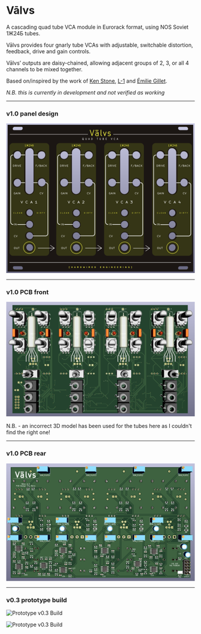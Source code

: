 # Vālvs
A cascading quad tube VCA module in Eurorack format, using NOS Soviet 1Ж24Б tubes.

Vālvs provides four gnarly tube VCAs with adjustable, switchable distortion, feedback, drive and gain controls.

Vālvs’ outputs are daisy-chained, allowing adjacent groups of 2, 3, or all 4 channels to be mixed together.

Based on/inspired by the work of [Ken Stone](https://www.elby-designs.com/webtek/cgs/cgs65/cgs65_vca.html), [L-1](http://l-1.su/TubeVCA.html) and [Émilie Gillet](https://mutable-instruments.net/modules/veils/).

_N.B. this is currently in development and not verified as working_

---

### v1.0 panel design

![Prototype Panel](/Images/ValvsPanel.png)

---

### v1.0 PCB front 

![Prototype PCB Front](/Images/ValvsPcbFront.png)

N.B. - an incorrect 3D model has been used for the tubes here as I couldn't find the right one!

---

### v1.0 PCB rear

![Prototype PCB Rear](/Images/ValvsPcbRear.png)

---

### v0.3 prototype build

![Prototype v0.3 Build](/Images/Valvs03.png)

![Prototype v0.3 Build](/Images/Valvs03on.png)

